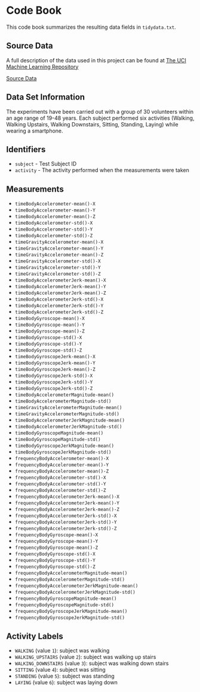 # Code Book

This code book summarizes the resulting data fields in `tidydata.txt`.

## Source Data
A full description of the data used in this project can be found at [The UCI Machine Learning Repository](http://archive.ics.uci.edu/ml/datasets/Human+Activity+Recognition+Using+Smartphones)

[Source Data](https://d396qusza40orc.cloudfront.net/getdata%2Fprojectfiles%2FUCI%20HAR%20Dataset.zip)

## Data Set Information
The experiments have been carried out with a group of 30 volunteers within an age range of 19-48 years. Each subject performed six activities (Walking, Walking Upstairs, Walking Downstairs, Sitting, Standing, Laying) while wearing a smartphone.

## Identifiers

* `subject` - Test Subject ID
* `activity` - The activity performed when the measurements were taken

## Measurements

* `timeBodyAccelerometer-mean()-X`
* `timeBodyAccelerometer-mean()-Y`
* `timeBodyAccelerometer-mean()-Z`
* `timeBodyAccelerometer-std()-X`
* `timeBodyAccelerometer-std()-Y`
* `timeBodyAccelerometer-std()-Z`
* `timeGravityAccelerometer-mean()-X`
* `timeGravityAccelerometer-mean()-Y`
* `timeGravityAccelerometer-mean()-Z`
* `timeGravityAccelerometer-std()-X`
* `timeGravityAccelerometer-std()-Y`
* `timeGravityAccelerometer-std()-Z`
* `timeBodyAccelerometerJerk-mean()-X`
* `timeBodyAccelerometerJerk-mean()-Y`
* `timeBodyAccelerometerJerk-mean()-Z`
* `timeBodyAccelerometerJerk-std()-X`
* `timeBodyAccelerometerJerk-std()-Y`
* `timeBodyAccelerometerJerk-std()-Z`
* `timeBodyGyroscope-mean()-X`
* `timeBodyGyroscope-mean()-Y`
* `timeBodyGyroscope-mean()-Z`
* `timeBodyGyroscope-std()-X`
* `timeBodyGyroscope-std()-Y`
* `timeBodyGyroscope-std()-Z`
* `timeBodyGyroscopeJerk-mean()-X`
* `timeBodyGyroscopeJerk-mean()-Y`
* `timeBodyGyroscopeJerk-mean()-Z`
* `timeBodyGyroscopeJerk-std()-X`
* `timeBodyGyroscopeJerk-std()-Y`
* `timeBodyGyroscopeJerk-std()-Z`
* `timeBodyAccelerometerMagnitude-mean()`
* `timeBodyAccelerometerMagnitude-std()`
* `timeGravityAccelerometerMagnitude-mean()`
* `timeGravityAccelerometerMagnitude-std()`
* `timeBodyAccelerometerJerkMagnitude-mean()`
* `timeBodyAccelerometerJerkMagnitude-std()`
* `timeBodyGyroscopeMagnitude-mean()`
* `timeBodyGyroscopeMagnitude-std()`
* `timeBodyGyroscopeJerkMagnitude-mean()`
* `timeBodyGyroscopeJerkMagnitude-std()`
* `frequencyBodyAccelerometer-mean()-X`
* `frequencyBodyAccelerometer-mean()-Y`
* `frequencyBodyAccelerometer-mean()-Z`
* `frequencyBodyAccelerometer-std()-X`
* `frequencyBodyAccelerometer-std()-Y`
* `frequencyBodyAccelerometer-std()-Z`
* `frequencyBodyAccelerometerJerk-mean()-X`
* `frequencyBodyAccelerometerJerk-mean()-Y`
* `frequencyBodyAccelerometerJerk-mean()-Z`
* `frequencyBodyAccelerometerJerk-std()-X`
* `frequencyBodyAccelerometerJerk-std()-Y`
* `frequencyBodyAccelerometerJerk-std()-Z`
* `frequencyBodyGyroscope-mean()-X`
* `frequencyBodyGyroscope-mean()-Y`
* `frequencyBodyGyroscope-mean()-Z`
* `frequencyBodyGyroscope-std()-X`
* `frequencyBodyGyroscope-std()-Y`
* `frequencyBodyGyroscope-std()-Z`
* `frequencyBodyAccelerometerMagnitude-mean()`
* `frequencyBodyAccelerometerMagnitude-std()`
* `frequencyBodyAccelerometerJerkMagnitude-mean()`
* `frequencyBodyAccelerometerJerkMagnitude-std()`
* `frequencyBodyGyroscopeMagnitude-mean()`
* `frequencyBodyGyroscopeMagnitude-std()`
* `frequencyBodyGyroscopeJerkMagnitude-mean()`
* `frequencyBodyGyroscopeJerkMagnitude-std()`


## Activity Labels

* `WALKING` (value `1`): subject was walking 
* `WALKING_UPSTAIRS` (value `2`): subject was walking up stairs
* `WALKING_DOWNSTAIRS` (value `3`): subject was walking down stairs
* `SITTING` (value `4`): subject was sitting
* `STANDING` (value `5`): subject was standing
* `LAYING` (value `6`): subject was laying down
